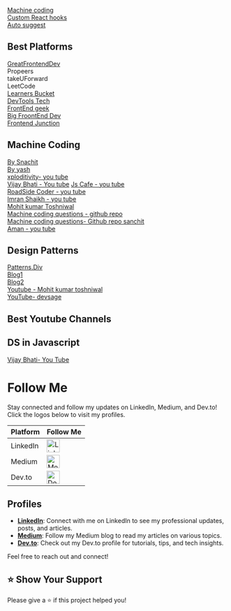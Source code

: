 [Machine coding](https://github.com/YashLT224/Machine-coding-Questions)<br/>
[Custom React hooks](https://github.com/YashLT224/React-Custom-Hooks)<br/>
[Auto suggest](https://github.com/vyash5075/TypeAhead-AutoSuggestion)


## Best Platforms

[GreatFrontendDev](https://www.linkedin.com/company/greatfrontend/?lipi=urn%3Ali%3Apage%3Ad_flagship3_feed%3B1i99rY2WRwC7XwtoZTPghQ%3D%3D) \
Propeers \
takeUForward \
LeetCode \
[Learners Bucket](https://www.linkedin.com/company/learnersbucket/?lipi=urn%3Ali%3Apage%3Ad_flagship3_feed%3B1i99rY2WRwC7XwtoZTPghQ%3D%3D) \
[DevTools Tech](https://www.linkedin.com/company/devtools-tech/?lipi=urn%3Ali%3Apage%3Ad_flagship3_feed%3B1i99rY2WRwC7XwtoZTPghQ%3D%3D) \
[FrontEnd geek](https://frontendgeek.com/frontend-interview/machine-coding) \
[Big FroontEnd Dev](https://bigfrontend.dev/problem) \
[Frontend Junction](https://www.frontend-junction.com/interview-experience)

## Machine Coding
[By Snachit](https://github.com/sanchit0496/reactjs-machine-coding-challenges) \
[By yash](https://github.com/YashLT224/Machine-coding-Questions) \
[xploditivity- you tube](https://www.youtube.com/watch?v=HPnGF2qIwWQ&list=PLOfzxGau1V5XoFTrzwmdb3uhUtn8nJDNE&index=3) \
[Vijay Bhati - You tube](https://www.youtube.com/watch?v=1z_PTw_mOCw&list=PLBygUld3s6x8sI_H8UYROVMIVcuxUre1e)
[Js Cafe - you tube]() \
[RoadSide Coder - you tube]() \
[Imran Shaikh - you tube](https://www.youtube.com/watch?v=REVHmBek3kA&list=PLF7ny2pVBcm29ri1Z50QXOo3gIiWbVs6u)\
[Mohit kumar Toshniwal](https://www.youtube.com/channel/UCZwpQ59mtSdFzKYEnk3cbeA)\
[Machine coding questions - github repo](https://github.com/YashLT224/Machine-coding-Questions)\
[Machine coding questions- Github repo sanchit](https://github.com/sanchit0496/reactjs-machine-coding-challenges) \
[Aman - you tube](https://www.youtube.com/channel/UCsEDfU9rQMMBjlRz2mUQxCg)



## Design Patterns
[Patterns.Div](https://www.patterns.dev/react/hooks-pattern) \
[Blog1](https://www.linkedin.com/pulse/design-patterns-frontend-development-divyansh-singh) \
[Blog2](https://www.ramotion.com/blog/frontend-design-patterns/) \
[Youtube - Mohit kumar toshniwal](https://www.youtube.com/watch?v=XJ2msSGeWP8&list=PLpM_sf_d5YTPhv75bhIazPrUiT43Jmg1o&index=6) \
[YouTube- devsage](https://www.youtube.com/watch?v=JKNjfDCNPa4) 

## Best Youtube Channels



## DS in Javascript
[Vijay Bhati- You Tube](https://www.youtube.com/@Vijay_Bhati/videos)


# Follow Me

Stay connected and follow my updates on LinkedIn, Medium, and Dev.to! Click the logos below to visit my profiles.

| Platform | Follow Me |
|----------|-----------|
| LinkedIn | <a href="https://www.linkedin.com/in/your-profile"><img src="https://upload.wikimedia.org/wikipedia/commons/c/ca/LinkedIn_logo_initials.png" alt="LinkedIn" width="30"/></a> |
| Medium   | <a href="https://medium.com/@your-profile"><img src="https://cdn.iconscout.com/icon/free/png-256/medium-47-433328.png" alt="Medium" width="30"/></a> |
| Dev.to   | <a href="https://dev.to/your-profile"><img src="https://d2fltix0v2e0sb.cloudfront.net/dev-badge.svg" alt="Dev.to" width="30"/></a> |

## Profiles

- **[LinkedIn](https://www.linkedin.com/in/your-profile)**: Connect with me on LinkedIn to see my professional updates, posts, and articles.
- **[Medium](https://medium.com/@your-profile)**: Follow my Medium blog to read my articles on various topics.
- **[Dev.to](https://dev.to/your-profile)**: Check out my Dev.to profile for tutorials, tips, and tech insights.

Feel free to reach out and connect!

## ⭐️ Show Your Support
Please give a ⭐️ if this project helped you!


